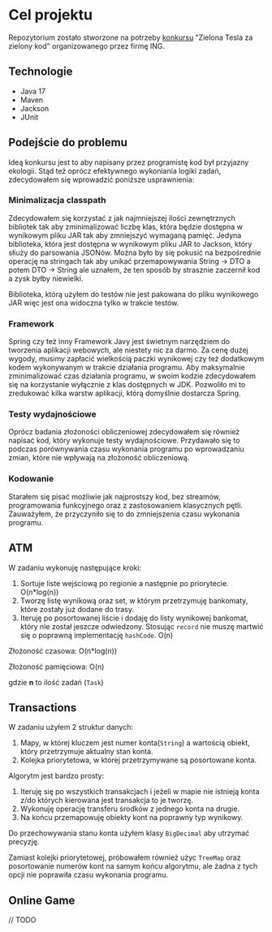# Cel projektu
Repozytorium zostało stworzone na potrzeby [konkursu](https://www.ing.pl/pionteching) "Zielona Tesla za zielony kod" organizowanego przez firmę ING. 

## Technologie
- Java 17
- Maven
- Jackson
- JUnit

## Podejście do problemu
Ideą konkursu jest to aby napisany przez programistę kod był przyjazny ekologii. Stąd też oprócz efektywnego wykoniania logiki zadań, zdecydowałem się wprowadzić poniższe usprawnienia:
### Minimalizacja classpath
Zdecydowałem się korzystać z jak najmniejszej ilości zewnętrznych bibliotek tak aby zminimalizować liczbę klas, która będzie dostępna w wynikowym pliku JAR tak aby zmniejszyć wymaganą pamięć. Jedyna biblioteka, która jest dostępna w wynikowym pliku JAR to Jackson, który słiuży do parsowania JSONów. Można było by się pokusić na bezpośrednie operację na stringach tak aby unikać przemapowywania String -> DTO a potem DTO -> String ale uznałem, że ten sposób by strasznie zaczernił kod a zysk byłby niewielki.

Biblioteka, którą użyłem do testów  nie jest pakowana do pliku wynikowego JAR więc jest ona widoczna tylko w trakcie testów.

### Framework
Spring czy też inny Framework Javy jest świetnym narzędziem do tworzenia aplikacji webowych, ale niestety nic za darmo. Za cenę dużej wygody, musimy zapłacić wielkością paczki wynikowej czy też dodatkowym kodem wykonywanym w trakcie działania programu. Aby maksymalnie zminimalizować czas działania programu, w swoim kodzie zdecydowałem się na korzystanie wyłącznie z klas dostępnych w JDK. Pozwoliło mi to zredukować kilka warstw aplikacji, którą domyślnie dostarcza Spring.

### Testy wydajnościowe
Oprócz badania złożoności obliczeniowej zdecydowałem się również napisać kod, który wykonuje testy wydajnościowe. Przydawało się to podczas porównywania czasu wykonania programu po wprowadzaniu zmian, które nie wpływają na złożoność obliczeniową.

### Kodowanie
Starałem się pisać możliwie jak najprostszy kod, bez streamów, programowania funkcyjnego oraz z zastosowaniem klasycznych pętli. Zauważyłem, że przyczyniło się to do zmniejszenia czasu wykonania programu.

## ATM
W zadaniu wykonuję następujące kroki:
1. Sortuje liste wejściową po regionie a następnie po priorytecie. O(n*log(n))
2. Tworzę listę wynikową oraz set, w którym przetrzymuję bankomaty, które zostały już dodane do trasy.
3. Iteruję po posortowanej liście i dodaję do listy wynikowej bankomat, który nie został jeszcze odwiedzony. Stosując `record` nie muszę martwić się o poprawną implementację `hashCode`. O(n)

Złożoność czasowa: O(n*log(n))

Złożoność pamięciowa: O(n)

gdzie **n** to ilość zadań (`Task`)

## Transactions
W zadaniu użyłem 2 struktur danych:
1. Mapy, w której kluczem jest numer konta(`String`) a wartością obiekt, który przetrzymuje aktualny stan konta.
2. Kolejka priorytetowa, w której przetrzymywane są posortowane konta.

Algorytm jest bardzo prosty:
1. Iteruję się po wszystkich transakcjach i jeżeli w mapie nie istnieją konta z/do których kierowana jest transakcja to je tworzę.
2. Wykonuję operację transferu środków z jednego konta na drugie.
3. Na końcu przemapowuję obiekty kont na poprawny typ wynikowy.

Do przechowywania stanu konta użyłem klasy `BigDecimal` aby utrzymać precyzję.

Zamiast kolejki priorytetowej, próbowałem również użyc `TreeMap` oraz posortowanie numerów kont na samym końcu algorytmu, ale żadna z tych opcji nie poprawiła czasu wykonania programu.

## Online Game

// TODO